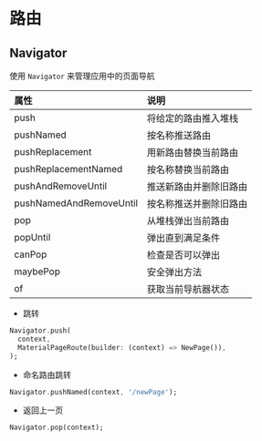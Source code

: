 # 路由



## Navigator

使用 `Navigator` 来管理应用中的页面导航

| 属性                    | 说明                   |
| :---------------------- | :--------------------- |
| push                    | 将给定的路由推入堆栈   |
| pushNamed               | 按名称推送路由         |
| pushReplacement         | 用新路由替换当前路由   |
| pushReplacementNamed    | 按名称替换当前路由     |
| pushAndRemoveUntil      | 推送新路由并删除旧路由 |
| pushNamedAndRemoveUntil | 按名称推送并删除旧路由 |
| pop                     | 从堆栈弹出当前路由     |
| popUntil                | 弹出直到满足条件       |
| canPop                  | 检查是否可以弹出       |
| maybePop                | 安全弹出方法           |
| of                      | 获取当前导航器状态     |

- 跳转

```dart
Navigator.push(
  context,
  MaterialPageRoute(builder: (context) => NewPage()),
);	
```

- 命名路由跳转

```dart
Navigator.pushNamed(context, '/newPage');
```

- 返回上一页 

```dart
Navigator.pop(context);
```


